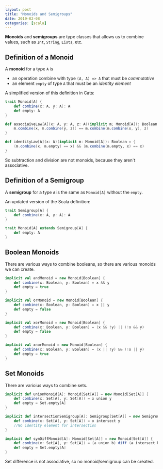 ```yaml
---
layout: post
title: "Monoids and Semigroups"
date: 2019-02-08
categories: [scala]
---
```


**Monoids** and **semigroups** are type classes that allows us to combine values, such as `Int`, `String`, `Lists`, etc.

## Definition of a Monoid

A **monoid** for a type `A` is

* an operation combine with type `(A, A) => A` that must be *commutative*
* an element `empty` of type `A` that must be an *identity element*

A simplified version of this definition in Cats:

```scala
trait Monoid[A] {
    def combine(x: A, y: A): A
    def empty: A
}
```

```scala
def associaiveLaw[A](x: A, y: A, z: A)(implicit m; Monoid[A]): Boolean = {
    m.combine(x, m.combine(y, z)) == m.combine(m.combine(x, y), z)
}

def identityLaw[A](x: A)(implicit m: Monoid[A]): Boolean = {
    (m.combine(x, m.empty) == x) && (m.combine(m.empty, x) == x)
}
```

So subtraction and division are not monoids, because they aren't associative.

## Definition of a Semigroup

A **semigroup** for a type `A` is the same as `Monoid[A]` without the `empty`.

An updated version of the Scala definition:

```scala
trait Semigroup[A] {
    def combine(x: A, y: A): A
}

trait Monoid[A] extends Semigroup[A] {
    def empty: A
}
```

## Boolean Monoids

There are various ways to combine booleans, so there are various monoids we can create.

```scala
implicit val andMonoid = new Monoid[Boolean] {
    def combine(x: Boolean, y: Boolean) = x && y
    def empty = true
}

implicit val orMonoid = new Monoid[Boolean] {
    def combine(x: Boolean, y: Boolean) = x || y
    def empty = false
}

implicit val xorMonoid = new Monoid[Boolean] {
    def combine(x: Boolean, y: Boolean) = (x && !y) || (!x && y)
    def empty = false
}

implicit val xnorMonoid = new Monoid[Boolean] {
    def combine(x: Boolean, y: Boolean) = (x || !y) && (!x || y)
    def empty = true
}
```

## Set Monoids

There are varioius ways to combine sets.

```scala
implicit def unionMonoid[A]: Monoid[Set[A]] = new Monoid[Set[A]] {
    def combine(x: Set[A], y: Set[A]) = x union y
    def empty = Set.empty[A]
}

implicit def intersectionSemigroup[A]: Semigroup[Set[A]] = new Semigroup[Set[A]] {
    def combine(x: Set[A], y: Set[A]) = x intersect y
    //No identity element for intersection
}

implicit def symDiffMonoid[A]: Monoid[Set[A]] = new Monoid[Set[A]] {
    def combine(x: Set[A], y: Set[A]) = (a union b) diff (a intersect b)
    def empty = Set.empty[A]
}
```

Set difference is not associative, so no monoid/semigroup can be created.
